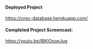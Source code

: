 #### Deployed Project
https://cnsc-database.herokuapp.com/

#### Completed Project Screencast:
https://youtu.be/lBKjOsoeJug
